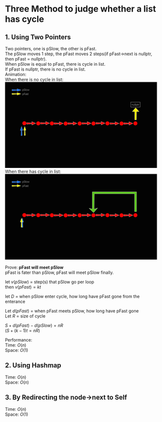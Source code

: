 # Three Method to judge whether a list has cycle

## 1. Using Two Pointers  

Two pointers, one is pSlow, the other is pFast.  
The pSlow moves 1 step, the pFast moves 2 steps(if pFast->next is nullptr, then pFast = nullptr).  
When pSlow is equal to pFast, there is cycle in list.  
If pFast is nullptr, there is no cycle in list.  
Animation:  
When there is no cycle in list:  
![avatar](no_cycle.gif)  
When there has cycle in list:  
![avatar](has_cycle.gif)  

Prove: **pFast will meet pSlow**  
pFast is fater than pSlow, pFast will meet pSlow finally.  

let $v(pSlow)$ = step(s) that pSlow go per loop  
then  $v(pFast) = kt$  

let $D$ = when pSlow enter cycle, how long have pFast gone from the enterance  

Let $d(pFast)$ = when pFast meets pSlow, how long have pFast gone  
Let $R$ = size of cycle  

$S + d(pFast) - d(pSlow) = nR$  
$(S + (k-1)t = nR)$

Performance:  
Time: $O(n)$  
Space: $O(1)$  

## 2. Using Hashmap

Time: $O(n)$  
Space: $O(n)$  

## 3. By Redirecting the node->next to Self

Time: $O(n)$  
Space: $O(1)$  
